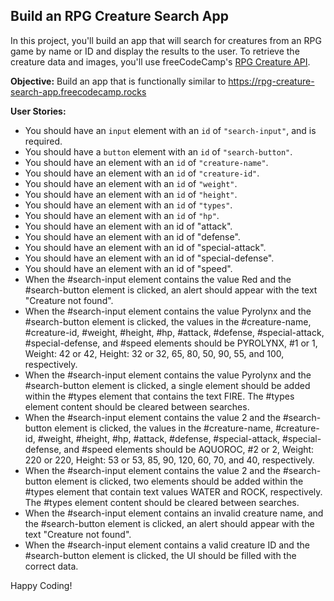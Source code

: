## Build an RPG Creature Search App

In this project, you'll build an app that will search for creatures from an RPG game by name or ID and display the results to the user. To retrieve the creature data and images, you'll use freeCodeCamp's [RPG Creature API](https://rpg-creature-api.freecodecamp.rocks/).

**Objective:** Build an app that is functionally similar to https://rpg-creature-search-app.freecodecamp.rocks

**User Stories:**

- You should have an `input` element with an `id` of `"search-input"`, and is required.
- You should have a `button` element with an `id` of `"search-button"`.
- You should have an element with an `id` of `"creature-name"`.
- You should have an element with an `id` of `"creature-id"`.
- You should have an element with an `id` of `"weight"`.
- You should have an element with an `id` of `"height"`.
- You should have an element with an `id` of `"types"`.
- You should have an element with an `id` of `"hp"`.
- You should have an element with an id of "attack".
- You should have an element with an id of "defense".
- You should have an element with an id of "special-attack".
- You should have an element with an id of "special-defense".
- You should have an element with an id of "speed".
- When the #search-input element contains the value Red and the #search-button element is clicked, an alert should appear with the text "Creature not found".
- When the #search-input element contains the value Pyrolynx and the #search-button element is clicked, the values in the #creature-name, #creature-id, #weight, #height, #hp, #attack, #defense, #special-attack, #special-defense, and #speed elements should be PYROLYNX, #1 or 1, Weight: 42 or 42, Height: 32 or 32, 65, 80, 50, 90, 55, and 100, respectively.
- When the #search-input element contains the value Pyrolynx and the #search-button element is clicked, a single element should be added within the #types element that contains the text FIRE. The #types element content should be cleared between searches.
- When the #search-input element contains the value 2 and the #search-button element is clicked, the values in the #creature-name, #creature-id, #weight, #height, #hp, #attack, #defense, #special-attack, #special-defense, and #speed elements should be AQUOROC, #2 or 2, Weight: 220 or 220, Height: 53 or 53, 85, 90, 120, 60, 70, and 40, respectively.
- When the #search-input element contains the value 2 and the #search-button element is clicked, two elements should be added within the #types element that contain text values WATER and ROCK, respectively. The #types element content should be cleared between searches.
- When the #search-input element contains an invalid creature name, and the #search-button element is clicked, an alert should appear with the text "Creature not found".
- When the #search-input element contains a valid creature ID and the #search-button element is clicked, the UI should be filled with the correct data.

Happy Coding!
